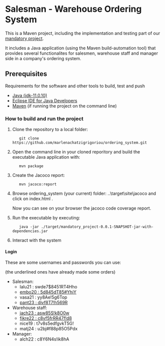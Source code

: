 # Salesman - Warehouse Ordering System

This is a Maven project, including the implementation and testing part of our [mandatory project](https://dm571.lutzen.dk/projects/).

It includes a Java application (using the Maven build-automation tool) that provides several functionalites for salesmen, warehouse staff and manager side in a company's ordering system.

## Prerequisites

Requirements for the software and other tools to build, test and push 
- [Java (jdk-11.0.10)](https://www.oracle.com/java/technologies/javase-jdk11-downloads.html)
- [Eclipse IDE for Java Developers](https://www.eclipse.org/downloads/packages/)
- [Maven](https://maven.apache.org/download.cgi) (if running the project on the command line)

### How to build and run the project

1. Clone the repository to a local folder:

          git clone https://github.com/marlenachatzigrigoriou/ordering_system.git
2. Open the command line in your cloned reporitory and build the executable Java application with:
          
          mvn package
3. Create the Jacoco report: 
      
          mvn jacoco:report
4. Browse ordering_system (your current) folder: ..\target\site\jacoco and click on index.html .
   
   Now you can see on your browser the jacoco code coverage report.
5. Run the executable by executing:

          java -jar ./target/mandatory_project-0.0.1-SNAPSHOT-jar-with-dependencies.jar
6. Interact with the system

#### Login
These are some usernames and passwords you can use:

(the underlined ones have already made some orders) 
  - Salesman:
      - lalu21 : swde7$8451RT4Hho
      - <ins>embo20 : 5d845dT85#YhiY</ins>
      - vasa21 : yy8Ae!5g6Top
      - <ins>pant23 : divf8T7!h569R</ins>
  - Warehouse staff:
      - <ins>jach23 : asw85S!k8O0w<ins>
      - <ins>fikre22 : c8vf5frRR47f!d8</ins>
      - nice19 : t7v8s5edfgvkT5G!
      - matj24 : u2bj#f88p85O5Pdx
   - Manager:
      - alch22 : c8Y6N4s!ik8hA


